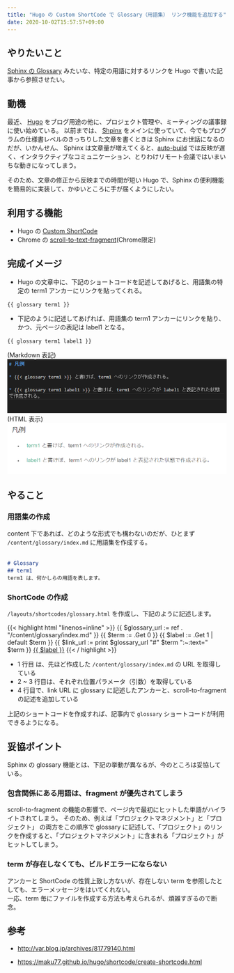 ```yaml
---
title: "Hugo の Custom ShortCode で Glossary（用語集） リンク機能を追加する"
date: 2020-10-02T15:57:57+09:00
---
```


## やりたいこと
[Sphinx の Glossary](https://www.sphinx-doc.org/ja/master/usage/restructuredtext/directives.html?highlight=glossary#directive-glossary) みたいな、特定の用語に対するリンクを Hugo で書いた記事から参照させたい。

## 動機
最近、 [Hugo](https://gohugo.io/) をブログ用途の他に、プロジェクト管理や、ミーティングの議事録に使い始めている。
以前までは、 [Shpinx](https://www.sphinx-doc.org/ja/master/) をメインに使っていて、今でもプログラムの仕様書レベルのきっちりした文章を書くときは Sphinx にお世話になるのだが、いかんせん、 Sphinx は文章量が増えてくると、[auto-build](https://pypi.org/project/sphinx-autobuild/) では反映が遅く、インタラクティブなコミュニケーション、とりわけリモート会議ではいまいちな動きになってしまう。

そのため、文章の修正から反映までの時間が短い Hugo で、Sphinx の便利機能を簡易的に実装して、かゆいところに手が届くようにしたい。

## 利用する機能
* Hugo の [Custom ShortCode](https://gohugo.io/templates/shortcode-templates/) 
* Chrome の [
scroll-to-text-fragment](https://github.com/WICG/scroll-to-text-fragment)(Chrome限定)

## 完成イメージ
* Hugo の文章中に、下記のショートコードを記述してあげると、用語集の特定の term1 アンカーにリンクを貼ってくれる。

```
{{ glossary term1 }}
```

* 下記のように記述してあげれば、用語集の term1 アンカーにリンクを貼り、かつ、元ページの表記は label1 となる。

```
{{ glossary term1 label1 }}
```

(Markdown 表記)
![markdown](./images/markdown.png)
(HTML 表示)
![html](./images/result.png)

## やること

### 用語集の作成
content 下であれば、どのような形式でも構わないのだが、ひとまず `/content/glossary/index.md` に用語集を作成する。

``` md

# Glossary
## term1 
term1 は、何かしらの用語を表します。

```

### ShortCode の作成
`/layouts/shortcodes/glossary.html` を作成し、下記のように記述します。

{{< highlight html "linenos=inline" >}}
{{ $glossary_url := ref . "/content/glossary/index.md" }}
{{ $term := .Get 0 }}
{{ $label := .Get 1 | default $term }}
{{ $link_url := print $glossary_url "#" $term ":~:text=" $term }}
<a href="{{ $link_url }}">{{ $label }}</a>
{{< / highlight >}}

* 1 行目 は、先ほど作成した `/content/glossary/index.md` の URL を取得している
* 2 ~ 3 行目は、それぞれ位置パラメータ（引数）を取得している
* 4 行目で、link URL に glossary に記述したアンカーと、scroll-to-fragment の記述を追加している

上記のショートコードを作成すれば、記事内で `glossary` ショートコードが利用できるようになる。

## 妥協ポイント
Sphinx の glossary 機能とは、下記の挙動が異なるが、今のところは妥協している。

### 包含関係にある用語は、fragment が優先されてしまう
scroll-to-fragment の機能の影響で、ページ内で最初にヒットした単語がハイライトされてしまう。
そのため、例えば「プロジェクトマネジメント」と「プロジェクト」 の両方をこの順序で glossary に記述して、「プロジェクト」のリンクを作成すると、「プロジェクトマネジメント」に含まれる「プロジェクト」がヒットしてしまう。

### term が存在しなくても、ビルドエラーにならない
アンカーと ShortCode の性質上致し方ないが、存在しない term を参照したとしても、エラーメッセージをはいてくれない。  
一応、term 毎にファイルを作成する方法も考えられるが、煩雑すぎるので断念。

## 参考
* http://var.blog.jp/archives/81779140.html

* https://maku77.github.io/hugo/shortcode/create-shortcode.html